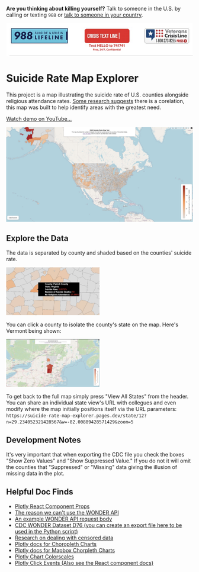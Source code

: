 **Are you thinking about killing yourself?** Talk to someone in the U.S. by calling or texting ```988``` or [talk to someone in your country](http://www.suicide.org/hotlines/international-suicide-hotlines.html).

<img src='./docs/help.jpg' alt='Call or Text the suicide and crisis lifeline at 988'>

# Suicide Rate Map Explorer
This project is a map illustrating the suicide rate of U.S. counties alongside religious attendance rates. [Some research suggests](https://www.hsph.harvard.edu/news/press-releases/regularly-attending-religious-services-associated-with-lower-risk-of-deaths-of-despair/) there is a corelation, this map was built to help identify areas with the greatest need.

[Watch demo on YouTube...](https://www.youtube-nocookie.com/embed/ujAhDcC2LQI)

<img src='./docs/whole-screenshot.jpg' alt='Screenshot of project'>

## Explore the Data
The data is separated by county and shaded based on the counties' suicide rate. 

<img src='./docs/hover-screenshot.jpg' alt='Screenshot of Patrick County Virginia focused' width='50%'>

You can click a county to isolate the county's state on the map. Here's Vermont being shown:

<img src='./docs/vermont-screenshot.jpg' atl='Screenshot of Vermont isolated on the map' width='50%'>

To get back to the full map simply press "View All States" from the header. You can share an individual state view's URL with collegues and even modify where the map initially positions itself via the URL parameters: ```https://suicide-rate-map-explorer.pages.dev/state/12?n=29.234052321428567&w=-82.00889428571429&zoom=5```

## Development Notes
It's very important that when exporting the CDC file you check the boxes "Show Zero Values" and "Show Suppressed Value." If you do not it will omit the counties that "Suppressed" or "Missing" data giving the illusion of missing data in the plot.

## Helpful Doc Finds
- [Plotly React Component Props](https://github.com/plotly/react-plotly.js#basic-props)
- [The reason we can't use the WONDER API](https://wonder.cdc.gov/wonder/help/WONDER-API.html#:~:text=More%20about%20WONDER%20API%20queries%3A)
- [An example WONDER API request body](https://wonder.cdc.gov/wonder/help/API-Examples/D76_Example1-req.xml)
- [CDC WONDER Dataset D76 (you can create an export file here to be used in the Python script)](https://wonder.cdc.gov/ucd-icd10.html)
- [Research on dealing with censored data](https://www.cdc.gov/pcd/issues/2019/18_0441.htm)
- [Plotly docs for Choropleth Charts](https://plotly.com/python/county-choropleth/)
- [Plotly docs for Mapbox Chorpleth Charts](https://plotly.com/javascript/mapbox-county-choropleth/)
- [Plotly Chart Colorscales](https://plotly.com/javascript/colorscales/)
- [Plotly Click Events (Also see the React component docs)](https://plotly.com/javascript/click-events/)
